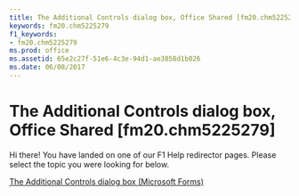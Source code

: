 ```yaml
---
title: The Additional Controls dialog box, Office Shared [fm20.chm5225279]
keywords: fm20.chm5225279
f1_keywords:
- fm20.chm5225279
ms.prod: office
ms.assetid: 65e2c27f-51e6-4c3e-94d1-ae3858d1b026
ms.date: 06/08/2017
---
```



# The Additional Controls dialog box, Office Shared [fm20.chm5225279]

Hi there! You have landed on one of our F1 Help redirector pages. Please select the topic you were looking for below.

[The Additional Controls dialog box (Microsoft Forms)](http://msdn.microsoft.com/library/e674802f-88ad-9406-3a06-485d023585d1%28Office.15%29.aspx)


